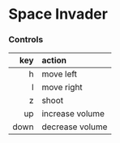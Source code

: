 # Space Invader

### Controls

|  key | action          |
|-----:|:----------------|
|    h | move left       |
|    l | move right      |
|    z | shoot           |
|   up | increase volume |
| down | decrease volume |
